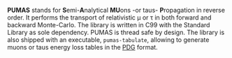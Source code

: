 **PUMAS** stands for **S**emi-**A**nalytical **MU**ons -or taus- **P**ropagation in reverse order.
It performs the transport of relativistic &mu; or &tau; in both forward
and backward Monte-Carlo. The library is written in C99 with the Standard
Library as sole dependency. PUMAS is thread safe by design. The library is also
shipped with an executable, `pumas-tabulate`, allowing to generate muons or taus
energy loss tables in the [PDG](http://pdg.lbl.gov/2016/AtomicNuclearProperties/index.html) format.
